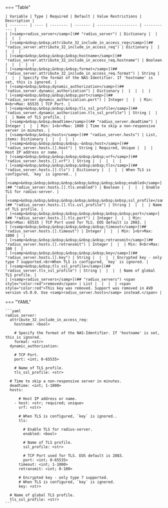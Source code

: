 <!--
  ~ Copyright (c) 2024 Arista Networks, Inc.
  ~ Use of this source code is governed by the Apache License 2.0
  ~ that can be found in the LICENSE file.
  -->
=== "Table"

    | Variable | Type | Required | Default | Value Restrictions | Description |
    | -------- | ---- | -------- | ------- | ------------------ | ----------- |
    | [<samp>radius_server</samp>](## "radius_server") | Dictionary |  |  |  |  |
    | [<samp>&nbsp;&nbsp;attribute_32_include_in_access_req</samp>](## "radius_server.attribute_32_include_in_access_req") | Dictionary |  |  |  |  |
    | [<samp>&nbsp;&nbsp;&nbsp;&nbsp;hostname</samp>](## "radius_server.attribute_32_include_in_access_req.hostname") | Boolean |  |  |  |  |
    | [<samp>&nbsp;&nbsp;&nbsp;&nbsp;format</samp>](## "radius_server.attribute_32_include_in_access_req.format") | String |  |  |  | Specify the format of the NAS-Identifier. If 'hostname' is set, this is ignored. |
    | [<samp>&nbsp;&nbsp;dynamic_authorization</samp>](## "radius_server.dynamic_authorization") | Dictionary |  |  |  |  |
    | [<samp>&nbsp;&nbsp;&nbsp;&nbsp;port</samp>](## "radius_server.dynamic_authorization.port") | Integer |  |  | Min: 0<br>Max: 65535 | TCP Port. |
    | [<samp>&nbsp;&nbsp;&nbsp;&nbsp;tls_ssl_profile</samp>](## "radius_server.dynamic_authorization.tls_ssl_profile") | String |  |  |  | Name of TLS profile. |
    | [<samp>&nbsp;&nbsp;deadtime</samp>](## "radius_server.deadtime") | Integer |  |  | Min: 1<br>Max: 1000 | Time to skip a non-responsive server in minutes. |
    | [<samp>&nbsp;&nbsp;hosts</samp>](## "radius_server.hosts") | List, items: Dictionary |  |  |  |  |
    | [<samp>&nbsp;&nbsp;&nbsp;&nbsp;-&nbsp;host</samp>](## "radius_server.hosts.[].host") | String | Required, Unique |  |  | Host IP address or name. |
    | [<samp>&nbsp;&nbsp;&nbsp;&nbsp;&nbsp;&nbsp;vrf</samp>](## "radius_server.hosts.[].vrf") | String |  |  |  |  |
    | [<samp>&nbsp;&nbsp;&nbsp;&nbsp;&nbsp;&nbsp;tls</samp>](## "radius_server.hosts.[].tls") | Dictionary |  |  |  | When TLS is configured, `key` is ignored.. |
    | [<samp>&nbsp;&nbsp;&nbsp;&nbsp;&nbsp;&nbsp;&nbsp;&nbsp;enabled</samp>](## "radius_server.hosts.[].tls.enabled") | Boolean |  |  |  | Enable TLS for radius-server. |
    | [<samp>&nbsp;&nbsp;&nbsp;&nbsp;&nbsp;&nbsp;&nbsp;&nbsp;ssl_profile</samp>](## "radius_server.hosts.[].tls.ssl_profile") | String |  |  |  | Name of TLS profile. |
    | [<samp>&nbsp;&nbsp;&nbsp;&nbsp;&nbsp;&nbsp;&nbsp;&nbsp;port</samp>](## "radius_server.hosts.[].tls.port") | Integer |  |  | Min: 0<br>Max: 65535 | TCP Port used for TLS. EOS default is 2083. |
    | [<samp>&nbsp;&nbsp;&nbsp;&nbsp;&nbsp;&nbsp;timeout</samp>](## "radius_server.hosts.[].timeout") | Integer |  |  | Min: 1<br>Max: 1000 |  |
    | [<samp>&nbsp;&nbsp;&nbsp;&nbsp;&nbsp;&nbsp;retransmit</samp>](## "radius_server.hosts.[].retransmit") | Integer |  |  | Min: 0<br>Max: 100 |  |
    | [<samp>&nbsp;&nbsp;&nbsp;&nbsp;&nbsp;&nbsp;key</samp>](## "radius_server.hosts.[].key") | String |  |  |  | Encrypted key - only type 7 supported.<br>When TLS is configured, `key` is ignored. |
    | [<samp>&nbsp;&nbsp;tls_ssl_profile</samp>](## "radius_server.tls_ssl_profile") | String |  |  |  | Name of global TLS profile. |
    | [<samp>radius_servers</samp>](## "radius_servers") <span style="color:red">removed</span> | List |  |  |  | <span style="color:red">This key was removed. Support was removed in AVD version v5.0.0. Use <samp>radius_server.hosts</samp> instead.</span> |

=== "YAML"

    ```yaml
    radius_server:
      attribute_32_include_in_access_req:
        hostname: <bool>

        # Specify the format of the NAS-Identifier. If 'hostname' is set, this is ignored.
        format: <str>
      dynamic_authorization:

        # TCP Port.
        port: <int; 0-65535>

        # Name of TLS profile.
        tls_ssl_profile: <str>

      # Time to skip a non-responsive server in minutes.
      deadtime: <int; 1-1000>
      hosts:

          # Host IP address or name.
        - host: <str; required; unique>
          vrf: <str>

          # When TLS is configured, `key` is ignored..
          tls:

            # Enable TLS for radius-server.
            enabled: <bool>

            # Name of TLS profile.
            ssl_profile: <str>

            # TCP Port used for TLS. EOS default is 2083.
            port: <int; 0-65535>
          timeout: <int; 1-1000>
          retransmit: <int; 0-100>

          # Encrypted key - only type 7 supported.
          # When TLS is configured, `key` is ignored.
          key: <str>

      # Name of global TLS profile.
      tls_ssl_profile: <str>
    ```
